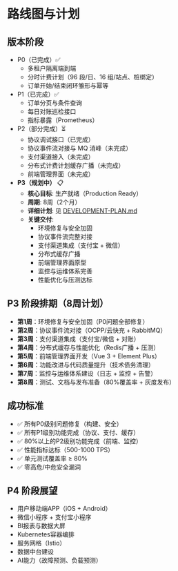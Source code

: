 # 路线图与计划

## 版本阶段
- P0（已完成）✅
  - 多租户隔离端到端
  - 分时计费计划（96 段/日、16 组/站点、桩绑定）
  - 订单开始/结束闭环雏形与幂等
- P1（已完成）✅
  - 订单分页与条件查询
  - 每日对账巡检接口
  - 指标暴露（Prometheus）
- P2（部分完成）⏳
  - 协议调试接口（已完成）
  - 协议事件流对接与 MQ 消峰（未完成）
  - 支付渠道接入（未完成）
  - 分布式计费计划缓存广播（未完成）
  - 前端管理界面（未完成）
- **P3（规划中）** 📋
  - **核心目标**: 生产就绪（Production Ready）
  - **周期**: 8周（2个月）
  - **详细计划**: 见 [DEVELOPMENT-PLAN.md](./DEVELOPMENT-PLAN.md)
  - **关键交付**:
    - 环境修复与安全加固
    - 协议事件流完整对接
    - 支付渠道集成（支付宝 + 微信）
    - 分布式缓存广播
    - 前端管理界面原型
    - 监控与运维体系完善
    - 性能优化与压测达标

## P3 阶段排期（8周计划）
- **第1周**：环境修复与安全加固（P0问题全部修复）
- **第2周**：协议事件流对接（OCPP/云快充 + RabbitMQ）
- **第3周**：支付渠道集成（支付宝/微信 + 对账）
- **第4周**：分布式缓存与性能优化（Redis广播 + 压测）
- **第5周**：前端管理界面开发（Vue 3 + Element Plus）
- **第6周**：功能改进与代码质量提升（技术债务清理）
- **第7周**：监控与运维体系建设（日志 + 监控 + 告警）
- **第8周**：测试、文档与发布准备（80%覆盖率 + 灰度发布）

## 成功标准
- ✅ 所有P0级别问题修复（构建、安全）
- ✅ 所有P1级别功能完成（协议、支付、缓存）
- ✅ 80%以上的P2级别功能完成（前端、监控）
- ✅ 性能指标达标（500-1000 TPS）
- ✅ 单元测试覆盖率 ≥ 80%
- ✅ 零高危/中危安全漏洞

## P4 阶段展望
- 用户移动端APP（iOS + Android）
- 微信小程序 + 支付宝小程序
- BI报表与数据大屏
- Kubernetes容器编排
- 服务网格（Istio）
- 数据中台建设
- AI能力（故障预测、负载预测）
